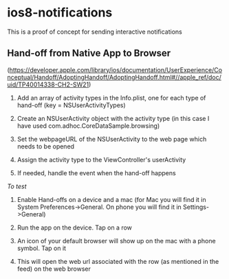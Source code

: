 ios8-notifications
==================

This is a proof of concept for sending interactive notifications



Hand-off from Native App to Browser
----------------------------------

(https://developer.apple.com/library/ios/documentation/UserExperience/Conceptual/Handoff/AdoptingHandoff/AdoptingHandoff.html#//apple_ref/doc/uid/TP40014338-CH2-SW21)

1. Add an array of activity types in the Info.plist, one for each type of hand-off (key = NSUserActivityTypes)

2. Create an NSUserActivity object with the activity type (in this case I have used com.adhoc.CoreDataSample.browsing)

3. Set the webpageURL of the NSUserActivity to the web page which needs to be opened

4. Assign the activity type to the ViewController's userActivity

5. If needed, handle the event when the hand-off happens


*To test*

1. Enable Hand-offs on a device and a mac (for Mac you will find it in System Preferences->General. On phone you will find it in Settings->General)

2. Run the app on the device. Tap on a row

3. An icon of your default browser will show up on the mac with a phone symbol. Tap on it

4. This will open the web url associated with the row (as mentioned in the feed) on the web browser
